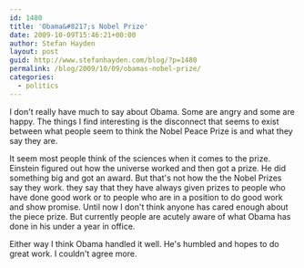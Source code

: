 ```yaml
---
id: 1480
title: 'Obama&#8217;s Nobel Prize'
date: 2009-10-09T15:46:21+00:00
author: Stefan Hayden
layout: post
guid: http://www.stefanhayden.com/blog/?p=1480
permalink: /blog/2009/10/09/obamas-nobel-prize/
categories:
  - politics
---
```

I don't really have much to say about Obama. Some are angry and some are happy. The things I find interesting is the disconnect that seems to exist between what people seem to think the Nobel Peace Prize is and what they say they are.

It seem most people think of the sciences when it comes to the prize. Einstein figured out how the universe worked and then got a prize. He did something big and got an award. But that's not how the the Nobel Prizes say they work. they say that they have always given prizes to people who have done good work or to people who are in a position to do good work and show promise. Until now I don't think anyone has cared enough about the piece prize. But currently people are acutely aware of what Obama has done in his under a year in office.

Either way I think Obama handled it well. He's humbled and hopes to do great work. I couldn't agree more.